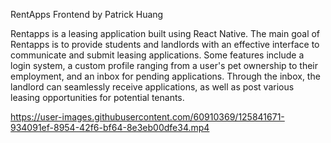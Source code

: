 RentApps Frontend
by Patrick Huang 

Rentapps is a leasing application built using React Native. 
The main goal of Rentapps is to provide students and landlords with an effective interface to communicate and submit leasing applications. 
Some features include a login system, a custom profile ranging from a user's pet ownership to their employment, and an inbox for pending applications.
Through the inbox, the landlord can seamlessly receive applications, as well as post various leasing opportunities for potential tenants.

https://user-images.githubusercontent.com/60910369/125841671-934091ef-8954-42f6-bf64-8e3eb00dfe34.mp4
